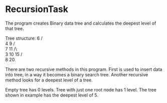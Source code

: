 # RecursionTask
The program creates Binary data tree and calculates the deepest level of that tree. 

Tree structure: 
		      	6
		       / \
		      4	  9
		         / \
	      		7  11
		       /\    \
		      3 10   15
			           /\
			          8  20

There are two recursive methods in this program. First is used to insert data into tree, in a way it becomes a binary search tree. Another recursive method looks for a deepest level of a tree. 

Empty tree has 0 levels.
Tree with just one root node has 1 level.
The tree shown in example has the deepest level of 5. 


  

